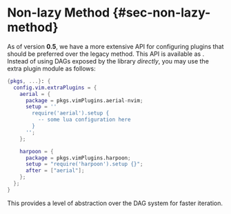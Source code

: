 # Non-lazy Method {#sec-non-lazy-method}

As of version **0.5**, we have a more extensive API for configuring plugins that
should be preferred over the legacy method. This API is available as
[](#opt-vim.extraPlugins). Instead of using DAGs exposed by the library
_directly_, you may use the extra plugin module as follows:

```nix
{pkgs, ...}: {
  config.vim.extraPlugins = {
    aerial = {
      package = pkgs.vimPlugins.aerial-nvim;
      setup = ''
        require('aerial').setup {
          -- some lua configuration here
        }
      '';
    };

    harpoon = {
      package = pkgs.vimPlugins.harpoon;
      setup = "require('harpoon').setup {}";
      after = ["aerial"];
    };
  };
}
```

This provides a level of abstraction over the DAG system for faster iteration.
